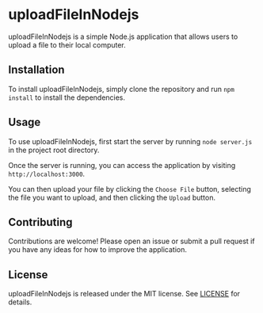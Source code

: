 

# uploadFileInNodejs

uploadFileInNodejs is a simple Node.js application that allows users to upload a file to their local computer.

## Installation

To install uploadFileInNodejs, simply clone the repository and run `npm install` to install the dependencies.

## Usage

To use uploadFileInNodejs, first start the server by running `node server.js` in the project root directory.

Once the server is running, you can access the application by visiting `http://localhost:3000`.

You can then upload your file by clicking the `Choose File` button, selecting the file you want to upload, and then clicking the `Upload` button.

## Contributing

Contributions are welcome! Please open an issue or submit a pull request if you have any ideas for how to improve the application.

## License

uploadFileInNodejs is released under the MIT license. See [LICENSE](LICENSE) for details.

